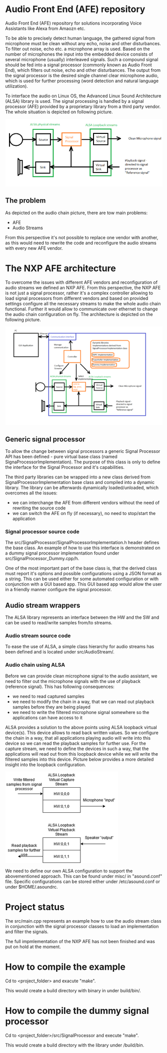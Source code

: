 # Audio Front End (AFE) repository
Audio Front End (AFE) repository for solutions incorporating Voice Assistants like Alexa from Amaozn etc.

To be able to precisely detect human language, the gathered signal from microphone must be clean without 
any echo, noise and other disturbances.
To filter out noise, echo etc. a microphone array is used. Based on the number of microphones the input 
into the embedded device consists of several microphone (usually) interleaved signals. Such a compound 
signal should be fed into a signal processor (commonly known as Audio Front End), which filters out noise,
echo and other disturbances. The output from the signal processor is the desired single channel clear 
microphone audio, which is used for further processing (word detection and natural language utilization).

To interface the audio on Linux OS, the Advanced Linux Sound Architecture (ALSA) library is used. The 
signal processing is handled by a signal processor (AFE) provided by a proprietary library from a third
party vendor. The whole situation is depicted on following picture.

![audio_chain](doc/pic/audio_chain.png)

## The problem
As depicted on the audio chain picture, there are tow main problems:
- AFE
- Audio Streams

From this perspective it's not possible to replace one vendor with another, as this would need to rewrite
the code and reconfigure the audio streams with every new AFE vendor.

# The NXP AFE architecture
To overcome the issues with different AFE vendors and reconfiguration of audio streams we defined an
NXP AFE. From this perspective, the NXP AFE is not just a signal processor, rather it's a complex
controller allowing to load signal processors from different vendors and based on provided settings
configure all the necessary streams to make the whole audio chain functional. Further it would allow
to communicate over ethernet to change the audio chain configuration on fly. The architecture is depicted
on the following picture.

![nxp_afe](doc/pic/NXP_AFE.png)

## Generic signal processor
To allow the change between signal processors a generic Signal Processor API has been defined - pure 
virtual base class (named SignaProcessorImplementation). The purpose of this class is only to define 
the interface for the Signal Processor and it's capabilities.

The third party libraries can be wrapped into a new class derived from SignalProcessorImplementation base
class and compiled into a dynamic library. The library can be afterwards dynamically loaded/unloaded,
which overcomes all the issues:
- we can interchange the AFE from different vendors without the need of rewriting the source code
- we can switch the AFE on fly (if necessary), no need to stop/start the application

### Signal processor source code
The src/SignalProcessor/SignalProcessorImplementation.h header defines the base class. An example of how to use
this interface is demonstrated on a dummy signal processor implementation found under src/SignalProcessor_Dummy.cpp/h.

One of the most important part of the base class is, that the derived class must report it's options and possible
configurations using a JSON format as a string. This can be used either for some automated configuration or
with conjunction with a GUI based app. This GUI based app would allow the user in a friendly manner configure
the signal processor.

## Audio stream wrappers
The ALSA library represents an interface between the HW and the SW and can be used to read/write samples
from/to streams.

### Audio stream source code
To ease the use of ALSA, a simple class hierarchy for audio streams has been defined and is
located under src/AudioStream/.

### Audio chain using ALSA
Before we can provide clean microphone signal to the audio assistant, we need to filter out the microphone signals
with the use of playback (reference signal). This has following consequences:
- we need to read captured samples
- we need to modify the chain in a way, that we can read out playback samples before they are being played
- we need to write the filtered microphone signal somewhere so the applications can have access to it

ALSA provides a solution to the above points using ALSA loopback virtual device(s). This device allows to
read back written values. So we configure the chain in a way, that all applications playing audio will write 
into this device so we can read the playback samples for further use. For the capture stream, we need to define
the devices in such a way, that the applications will read out from this loopback device while we will write
the filtered samples into this device. Picture below provides a more detailed insight into the loopback
configuration.

![loopback](doc/pic/loopback.png)

We need to define our own ALSA configuration to support the abovementioned approach. This can be found under misc/
in "asound.conf" file. Specific configurations can be stored either under /etc/asound.conf or under $HOME/.asoundrc.

# Project status
The src/main.cpp represents an example how to use the audio stream class in conjunction with the signal processor
classes to load an implementation and filter the signals.

The full impmlementation of the NXP AFE has not been finished and was put on hold at the moment.

# How to compile the example
Cd to <project_folder> and exacute "make".

This would create a build directory with binary in under build/bin/.

# How to compile the dummy signal processor
Cd to <project_folder>/src/SignalProcessor and execute "make".

This would create a build directory with the library under /build/bin.